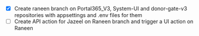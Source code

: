 - [x] Create raneen branch on Portal365_V3, System-UI and donor-gate-v3 repositories with appsettings  and .env files for them   
- [ ] Create API action for Jazeel on Raneen branch and trigger a UI action on Raneen